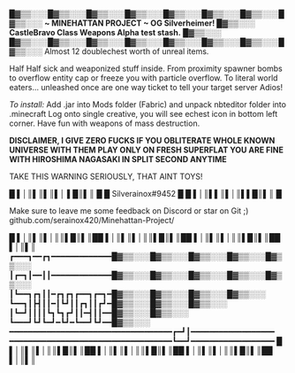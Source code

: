 █▓▒▒░░░█▓▒▒░░░█▓▒▒░░░█▓▒▒░░░█▓▒▒░░░█▓▒▒░░░█▓▒▒░░░█▓▒▒░░░
**~ MINEHATTAN PROJECT ~ OG Silverheimer!       █▓▒▒░░░
CastleBravo Class Weapons Alpha test stash.**   █▓▒▒░░░
█▓▒▒░░░█▓▒▒░░░█▓▒▒░░░█▓▒▒░░░█▓▒▒░░░█▓▒▒░░░█▓▒▒░░░█▓▒▒░░░
Almost 12 doublechest worth of unreal items.

Half Half sick and weaponized stuff inside.
From proximity spawner bombs to overflow entity cap or freeze you with particle overflow.
To literal world eaters... unleashed once are one way ticket to tell your target server Adios!

*To install:*
Add .jar into Mods folder (Fabric) and unpack nbteditor folder into .minecraft
Log onto single creative, you will see echest icon in bottom left corner.
Have fun with weapons of mass destruction.


**DISCLAIMER, I GIVE ZERO FUCKS IF YOU OBLITERATE WHOLE KNOWN UNIVERSE WITH THEM
PLAY ONLY ON FRESH SUPERFLAT YOU ARE FINE WITH HIROSHIMA NAGASAKI IN SPLIT SECOND ANYTIME**

TAKE THIS WARNING SERIOUSLY, THAT AINT TOYS!
 
 █  ▌│║▌║▌║▌│ ▌█║▌║ █
 █ Silverainox#9452 █
 █  ▌│║▌▌║▌│║▌▌█║▌║ █
 
Make sure to leave me some feedback on Discord or star on Git ;)
github.com/serainox420/Minehattan-Project/

█ ▌│║▌║▌│║║▌█║▌║██ ▌│║▌║▌│║║▌█║▌║██ ▌│║▌║▌│║║▌█║▌║██ ▌│║▌║
┏━━━┓━━┏┓━━━━━━━━━━━━━█▓▒▒░░░█▓▒▒░░░█▓▒▒░░░█▓▒▒░░░█▓▒▒░░░
┃┏━┓┃━━┃┃━━━━━━━━━━━━━█▓▒▒░░░█▓▒▒░░░█▓▒▒░░░█▓▒▒░░░█▓▒▒░░░
┃┗━━┓┏┓┃┃━┏┓┏┓┏━━┓┏━┓━█▓▒▒░░░█▓▒▒░░░█▓▒▒░░░█▓▒▒░░░
┗━━┓┃┣┫┃┃━┃┗┛┃┃┏┓┃┃┏┛━█▓▒▒░░░█▓▒▒░░░█▓▒▒░░░
┃┗━┛┃┃┃┃┗┓┗┓┏┛┃┃━┫┃┃━━█▓▒▒░░░█▓▒▒░░░
┗━━━┛┗┛┗━┛━┗┛━┗━━┛┗┛━━█▓▒▒░░░
━━━━━━━━━━━━━━━━━━━━━━━━━━━━━━━━━━━┏━┛┃━━━━━━━━━━━━━━━━━━
━━━━━━━━━━━━━━━━━━━━━━━━━━━━━━━━━━━┗━━┛━━━━━━━━━━━━━━━━━━
█ ▌│║▌║▌│║║▌█║▌║██ ▌│║▌║▌│║║▌█║▌║██ ▌│║▌║▌│║║▌█║▌║██ ▌│║▌║

